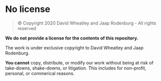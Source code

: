 # No license

> © Copyright 2020 David Wheatley and Jaap Rodenburg - All rights reserved

**We do not provide a license for the contents of this repository.**

The work is under exclusive copyright to David Wheatley and Jaap Rodenburg.

**You cannot** copy, distribute, or modify our work without being at risk of take-downs, shake-downs, or litigation. This includes for non-profit, personal, or commerical reasons.
